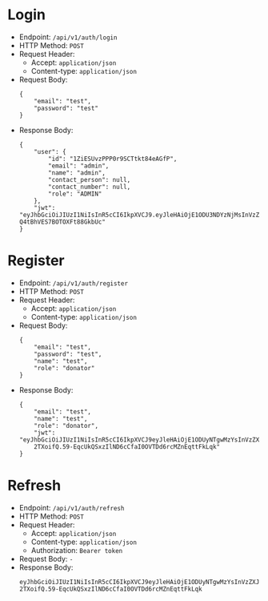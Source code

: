 # Login

* Endpoint: `/api/v1/auth/login`
* HTTP Method: `POST`
* Request Header:
    * Accept: `application/json`
    * Content-type: `application/json`
* Request Body:
    ```
    {
        "email": "test",
        "password": "test"
    }
    ```
* Response Body:
    ```
    {
        "user": {
            "id": "1ZiESUvzPPP0r9SCTtkt84eAGfP",
            "email": "admin",
            "name": "admin",
            "contact_person": null,
            "contact_number": null,
            "role": "ADMIN"
        },
        "jwt": "eyJhbGciOiJIUzI1NiIsInR5cCI6IkpXVCJ9.eyJleHAiOjE1ODU3NDYzNjMsInVzZXJfaWQiOiIxWmlFU1V2elBQUDByOVNDVHRrdDg0ZUFHZlAifQ.ffyS1yOhQxuIgbd2l09-Q4tBhVES7BOTOXFt88GkbUc"
    }
    ```


# Register

* Endpoint: `/api/v1/auth/register`
* HTTP Method: `POST`
* Request Header:
    * Accept: `application/json`
    * Content-type: `application/json`
* Request Body:
    ```
    {
        "email": "test",
        "password": "test",
        "name": "test",
        "role": "donator"
    }
    ```
* Response Body:
    ```
    {
        "email": "test",
        "name": "test",
        "role": "donator",
        "jwt": "eyJhbGciOiJIUzI1NiIsInR5cCI6IkpXVCJ9eyJleHAiOjE1ODUyNTgwMzYsInVzZXJfaWQiOiIxWmc0N2RENlVydk8zSkRCY2ZJN0d1Qlo
        2TXoifQ.59-EqcUkQSxzIlND6cCfaI0OVTDd6rcMZnEqttFkLqk"
    }
    ```

# Refresh

* Endpoint: `/api/v1/auth/refresh`
* HTTP Method: `POST`
* Request Header:
    * Accept: `application/json`
    * Content-type: `application/json`
    * Authorization: `Bearer token`
* Request Body: `-`
* Response Body:
    ```
    eyJhbGciOiJIUzI1NiIsInR5cCI6IkpXVCJ9eyJleHAiOjE1ODUyNTgwMzYsInVzZXJfaWQiOiIxWmc0N2RENlVydk8zSkRCY2ZJN0d1Qlo
    2TXoifQ.59-EqcUkQSxzIlND6cCfaI0OVTDd6rcMZnEqttFkLqk
    ```